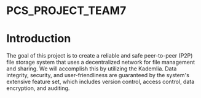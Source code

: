 # PCS_PROJECT_TEAM7
# Introduction
The goal of this project is to create a reliable and safe peer-to-peer (P2P) file storage system that uses a decentralized network for file management and sharing. We will accomplish this by utilizing the Kademlia. Data integrity, security, and user-friendliness are guaranteed by the system's extensive feature set, which includes version control, access control, data encryption, and auditing.


